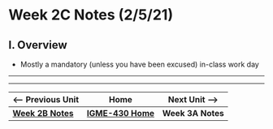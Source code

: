 # Week 2C Notes (2/5/21)

## I. Overview

- Mostly a mandatory (unless you have been excused) in-class work day

<hr><hr>

| <-- Previous Unit | Home | Next Unit -->
| --- | --- | --- 
| [**Week 2B Notes**](2B.md)   |  [**IGME-430 Home**](../README.md) | **Week 3A Notes**
